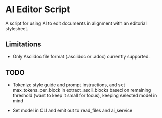 
# AI Editor Script

A script for using AI to edit documents in alignment with an editorial stylesheet.

## Limitations

* Only Asciidoc file format (.asciidoc or .adoc) currently supported.

## TODO

* Tokenize style guide and prompt instructions, and set max_tokens_per_block in extract_ascii_blocks based on remaining threshold (want to keep it small for focus), keeping selected model in mind

* Set model in CLI and emit out to read_files and ai_service